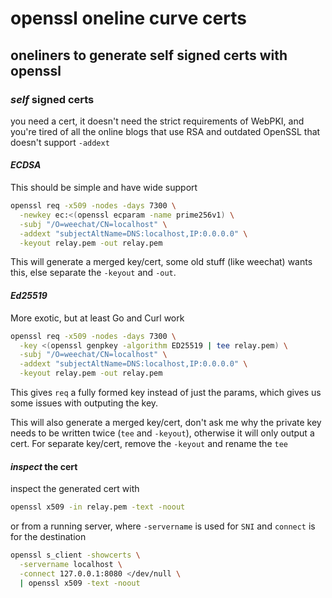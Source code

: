 # openssl oneline curve certs

## oneliners to generate self signed certs with openssl

### _self_ signed certs

you need a cert,
it doesn't need the strict requirements of WebPKI,
and you're tired of all the online blogs that use RSA
and outdated OpenSSL that doesn't support `-addext`

#### _ECDSA_

This should be simple and have wide support

```sh
openssl req -x509 -nodes -days 7300 \
  -newkey ec:<(openssl ecparam -name prime256v1) \
  -subj "/O=weechat/CN=localhost" \
  -addext "subjectAltName=DNS:localhost,IP:0.0.0.0" \
  -keyout relay.pem -out relay.pem
```

This will generate a merged key/cert,
some old stuff (like weechat) wants this,
else separate the `-keyout` and `-out`.

#### _Ed25519_

More exotic, but at least Go and Curl work

```sh
openssl req -x509 -nodes -days 7300 \
  -key <(openssl genpkey -algorithm ED25519 | tee relay.pem) \
  -subj "/O=weechat/CN=localhost" \
  -addext "subjectAltName=DNS:localhost,IP:0.0.0.0" \
  -keyout relay.pem -out relay.pem
```

This gives `req` a fully formed key instead of just the params,
which gives us some issues with outputing the key.

This will also generate a merged key/cert,
don't ask me why the private key needs to be written twice
(`tee` and `-keyout`), otherwise it will only output a cert.
For separate key/cert, remove the `-keyout` and rename the `tee`

#### _inspect_ the cert

inspect the generated cert with

```sh
openssl x509 -in relay.pem -text -noout
```

or from a running server,
where `-servername` is used for `SNI`
and `connect` is for the destination

```sh
openssl s_client -showcerts \
  -servername localhost \
  -connect 127.0.0.1:8080 </dev/null \
  | openssl x509 -text -noout
```

